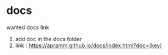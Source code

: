 # docs
wanted docs link

1. add doc in the docs folder
2. link : https://apramm.github.io/docs/index.html?doc=(key)

